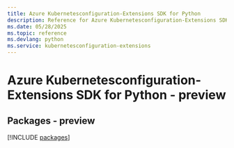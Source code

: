 ```yaml
---
title: Azure Kubernetesconfiguration-Extensions SDK for Python
description: Reference for Azure Kubernetesconfiguration-Extensions SDK for Python
ms.date: 05/28/2025
ms.topic: reference
ms.devlang: python
ms.service: kubernetesconfiguration-extensions
---
```

# Azure Kubernetesconfiguration-Extensions SDK for Python - preview
## Packages - preview
[!INCLUDE [packages](kubernetesconfiguration-extensions-index.md)]